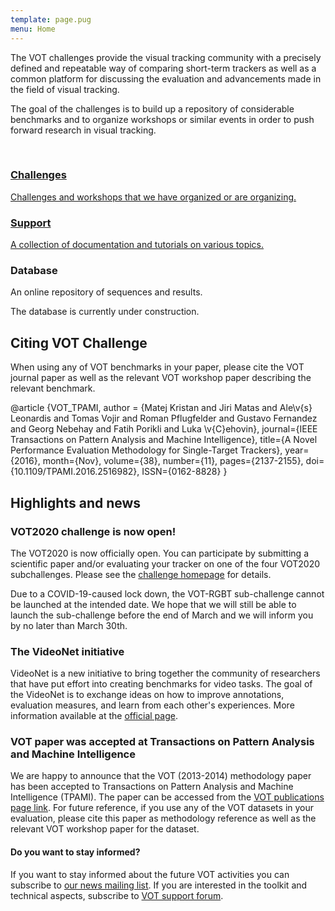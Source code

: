 ```yaml
---
template: page.pug
menu: Home
---
```


<!--div class="panel panel-success">
  <div class="panel-heading">
    <h3 class="panel-title">Submit to the ECCV [VOT 2016 Workshop](http://www.votchallenge.net/vot2016/index.html)!</h3>
  </div>
</div-->

The VOT challenges provide the visual tracking community with a precisely defined and repeatable way of comparing short-term trackers as well as a common platform for discussing the evaluation and advancements made in the field of visual tracking.

The goal of the challenges is to build up a repository of considerable benchmarks and to organize workshops or similar events in order to push forward research in visual tracking.

<br />

<div class="row">

<div class="col-lg-4 col-sm-12">
<a href="/challenges.html" class="hugebutton text-primary">
<h3><i class="glyphicon glyphicon-star"></i> Challenges</h3>
<p>Challenges and workshops that we have organized or are organizing.</p>
</a>
</div>

<div class="col-lg-4 col-sm-12">
<a href="/howto/" class="hugebutton text-primary">
<h3><i class="glyphicon glyphicon-book"></i> Support</h3>
A collection of documentation and tutorials on various topics.
</a>
</div>

<div class="col-lg-4 col-sm-12">
<div  class="hugebutton text-muted">
<h3><i class="glyphicon glyphicon-cloud"></i> Database</h3>
<p>An online repository of sequences and results.</p>
<p class="text-warning"><i class="glyphicon glyphicon-wrench"></i> The database is currently under construction.</p>
</div>
</div>

</div>

## Citing VOT Challenge

When using any of VOT benchmarks in your paper, please cite the VOT journal paper as well as the relevant VOT workshop paper describing the relevant benchmark.

<div class="bibtex panel panel-default">@article {VOT_TPAMI,
    author = {Matej Kristan and Jiri Matas and Ale\v{s} Leonardis and Tomas Vojir and Roman Pflugfelder and Gustavo Fernandez and Georg Nebehay and Fatih Porikli and Luka \v{C}ehovin},
    journal={IEEE Transactions on Pattern Analysis and Machine Intelligence},
    title={A Novel Performance Evaluation Methodology for Single-Target Trackers},
    year={2016}, month={Nov}, volume={38}, number={11}, pages={2137-2155},
    doi={10.1109/TPAMI.2016.2516982}, ISSN={0162-8828}
}</div>


## Highlights and news

<div class="panel panel-primary">
  <div class="panel-heading">
    <h3 class="panel-title">VOT2020 challenge is now open!</h3>
  </div>
  <div class="panel-body">

The VOT2020 is now officially open. You can participate by submitting a scientific paper and/or evaluating your tracker on one of the four VOT2020 subchallenges. Please see the [challenge homepage](/vot2020/) for details.

Due to a COVID-19-caused lock down, the VOT-RGBT sub-challenge cannot be launched at the intended date. We hope that we will still be able to launch the sub-challenge before the end of March and we will inform you by no later than March 30th.

  </div>
</div>


<div class="panel panel-default">
  <div class="panel-heading">
    <h3 class="panel-title">The VideoNet initiative</h3>
  </div>
  <div class="panel-body">

  VideoNet is a new initiative to bring together the community of researchers that have put effort into creating benchmarks for video tasks.  The goal of the VideoNet is to exchange ideas on how to improve annotations, evaluation measures, and learn from each other's experiences. More information available at the [official page](http://videonet.team/).
  </div>
</div>


<div class="panel panel-default">
  <div class="panel-heading">
    <h3 class="panel-title">VOT paper was accepted at Transactions on Pattern Analysis and Machine Intelligence</h3>
  </div>
  <div class="panel-body">

  We are happy to announce that the VOT (2013-2014) methodology paper has been accepted to Transactions on Pattern   Analysis and Machine Intelligence (TPAMI). The paper can be accessed from the [VOT publications page link](http://www.votchallenge.net/publications.html). For future reference, if you use any of the VOT datasets in your evaluation, please cite this paper as  methodology reference as well as the relevant VOT workshop paper for the dataset.
  </div>
</div>

<div class="alert alert-info" role="alert">
<div class="icon-left"><i class="glyphicon glyphicon-bullhorn hugeicon"></i> </div>
<h4>Do you want to stay informed?</h4>

If you want to stay informed about the future VOT activities you can subscribe to [our news mailing list](https://service.ait.ac.at/mailman/listinfo/votchallenge). If you are interested in the toolkit and technical aspects, subscribe to [VOT support forum](https://groups.google.com/forum/?hl=en#!forum/votchallenge-help).
</div>

